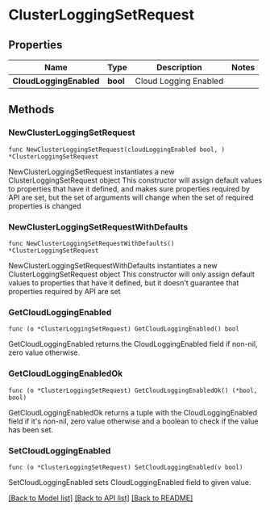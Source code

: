 # ClusterLoggingSetRequest

## Properties

Name | Type | Description | Notes
------------ | ------------- | ------------- | -------------
**CloudLoggingEnabled** | **bool** | Cloud Logging Enabled | 

## Methods

### NewClusterLoggingSetRequest

`func NewClusterLoggingSetRequest(cloudLoggingEnabled bool, ) *ClusterLoggingSetRequest`

NewClusterLoggingSetRequest instantiates a new ClusterLoggingSetRequest object
This constructor will assign default values to properties that have it defined,
and makes sure properties required by API are set, but the set of arguments
will change when the set of required properties is changed

### NewClusterLoggingSetRequestWithDefaults

`func NewClusterLoggingSetRequestWithDefaults() *ClusterLoggingSetRequest`

NewClusterLoggingSetRequestWithDefaults instantiates a new ClusterLoggingSetRequest object
This constructor will only assign default values to properties that have it defined,
but it doesn't guarantee that properties required by API are set

### GetCloudLoggingEnabled

`func (o *ClusterLoggingSetRequest) GetCloudLoggingEnabled() bool`

GetCloudLoggingEnabled returns the CloudLoggingEnabled field if non-nil, zero value otherwise.

### GetCloudLoggingEnabledOk

`func (o *ClusterLoggingSetRequest) GetCloudLoggingEnabledOk() (*bool, bool)`

GetCloudLoggingEnabledOk returns a tuple with the CloudLoggingEnabled field if it's non-nil, zero value otherwise
and a boolean to check if the value has been set.

### SetCloudLoggingEnabled

`func (o *ClusterLoggingSetRequest) SetCloudLoggingEnabled(v bool)`

SetCloudLoggingEnabled sets CloudLoggingEnabled field to given value.



[[Back to Model list]](../README.md#documentation-for-models) [[Back to API list]](../README.md#documentation-for-api-endpoints) [[Back to README]](../README.md)


